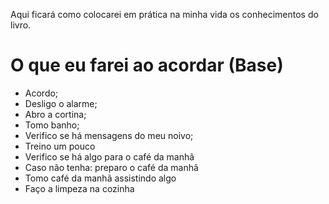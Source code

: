 
Aqui ficará como colocarei em prática na minha vida os conhecimentos do livro.

# O que eu farei ao acordar (Base)

- Acordo;
- Desligo o alarme;
- Abro a cortina;
- Tomo banho;
- Verifico se há mensagens do meu noivo;
- Treino um pouco
- Verifico se há algo para o café da manhã
- Caso não tenha: preparo o café da manhã
- Tomo café da manhã assistindo algo
- Faço a limpeza na cozinha
